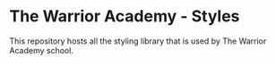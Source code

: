 # The Warrior Academy - Styles

This repository hosts all the styling library that is used by The Warrior Academy school.
